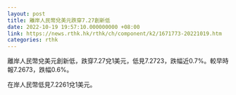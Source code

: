 ```yaml
---
layout: post
title: 離岸人民幣兌美元跌穿7.27創新低
date: 2022-10-19 19:57:10.000000000 +08:00
link: https://news.rthk.hk/rthk/ch/component/k2/1671773-20221019.htm
categories: rthk
---
```


離岸人民幣兌美元創新低，跌穿7.27兌1美元，低見7.2723，跌幅近0.7%。較早時報7.2673，跌幅0.6%。

在岸人民幣低見7.2261兌1美元。
